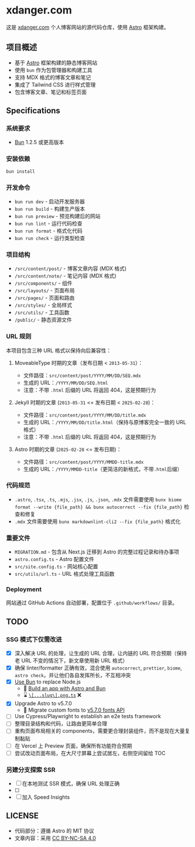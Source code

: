 # xdanger.com

这是 [xdanger.com](https://www.xdanger.com/) 个人博客网站的源代码仓库，使用 [Astro](https://astro.build/) 框架构建。

## 项目概述

- 基于 [Astro](https://astro.build/) 框架构建的静态博客网站
- 使用 `bun` 作为包管理器和构建工具
- 支持 MDX 格式的博客文章和笔记
- 集成了 Tailwind CSS 进行样式管理
- 包含博客文章、笔记和标签页面

## Specifications

### 系统要求

- [Bun](https://bun.sh/) 1.2.5 或更高版本

### 安装依赖

```bash
bun install
```

### 开发命令

- `bun run dev` - 启动开发服务器
- `bun run build` - 构建生产版本
- `bun run preview` - 预览构建后的网站
- `bun run lint` - 运行代码检查
- `bun run format` - 格式化代码
- `bun run check` - 运行类型检查

### 项目结构

- `/src/content/post/` - 博客文章内容 (MDX 格式)
- `/src/content/note/` - 笔记内容 (MDX 格式)
- `/src/components/` - 组件
- `/src/layouts/` - 页面布局
- `/src/pages/` - 页面和路由
- `/src/styles/` - 全局样式
- `/src/utils/` - 工具函数
- `/public/` - 静态资源文件

### URL 规则

本项目包含三种 URL 格式以保持向后兼容性：

1. MoveableType 时期的文章（发布日期 < `2013-05-31`）：

   - 文件路径：`src/content/post/YYYY/MM/DD/SEQ.mdx`
   - 生成的 URL：`/YYYY/MM/DD/SEQ.html`
   - 注意：不带 `.html` 后缀的 URL 将返回 404，这是预期行为

2. Jekyll 时期的文章 (`2013-05-31` <= 发布日期 < `2025-02-28`)：

   - 文件路径：`src/content/post/YYYY/MM/DD/title.mdx`
   - 生成的 URL：`/YYYY/MM/DD/title.html`（保持与原博客完全一致的 URL 格式）
   - 注意：不带 `.html` 后缀的 URL 将返回 404，这是预期行为

3. Astro 时期的文章 (`2025-02-28` <= 发布日期)：

   - 文件路径：`src/content/post/YYYY/MMDD-title.mdx`
   - 生成的 URL：`/YYYY/MMDD-title`（更简洁的新格式，不带`.html`后缀）

### 代码规范

- `.astro`, `.tsx`, `.ts`, `.mjs`, `.jsx`, `.js`, `.json`, `.mdx` 文件需要使用 `bunx biome format --write {file_path} && bunx autocorrect --fix {file_path}` 检查和修复
- `.mdx` 文件需要使用 `bunx markdownlint-cli2 --fix {file_path}` 格式化

### 重要文件

- `MIGRATION.md` - 包含从 Next.js 迁移到 Astro 的完整过程记录和待办事项
- `astro.config.ts` - Astro 配置文件
- `src/site.config.ts` - 网站核心配置
- `src/utils/url.ts` - URL 格式处理工具函数

### Deployment

网站通过 GitHub Actions 自动部署，配置位于 `.github/workflows/` 目录。

## TODO

### SSG 模式下仅需改进

- [x] 深入解决 URL 的处理，让生成的 URL 合理，让内链的 URL 符合预期（保持老 URL 不变的情况下，新文章使用新 URL 格式）
- [x] 确保 linter/formatter 正确有效，混合使用 `autocorrect`, `prettier`, `biome`, `astro check`，并让他们各自发挥所长，不互相冲突
- [x] [Use Bun](https://docs.astro.build/en/recipes/bun/) to replace Node.js
  - 🔖 [Build an app with Astro and Bun](https://bun.sh/guides/ecosystem/astro)
  - ⌛️ [`\[...slug\].png.ts`](src/pages/og-image/[...slug].png.ts) ❌
- [x] Upgrade Astro to v5.7.0
  - 🔖 Migrate custom fonts to [v5.7.0 fonts API](https://docs.astro.build/en/reference/experimental-flags/fonts/)
- [ ] Use Cypress/Playwright to establish an e2e tests framework
- [ ] 整理目录结构和代码，让路由更简单合理
- [ ] 重构页面布局相关的 components，需要更合理封装组件，而不是现在大量复制黏贴
- [ ] 在 Vercel 上 Preview 页面，确保所有功能符合预期
- [ ] 尝试改动页面布局，在大尺寸屏幕上尝试居左，右侧空间留给 TOC

### 另建分支探索 SSR

- [ ] 在本地测试 SSR 模式，确保 URL 处理正确
- [ ]
- [ ] 加入 Speed Insights

## LICENSE

- 代码部分：遵循 Astro 的 MIT 协议
- 文章内容：采用 [CC BY-NC-SA 4.0](https://creativecommons.org/licenses/by-nc-sa/4.0/)
